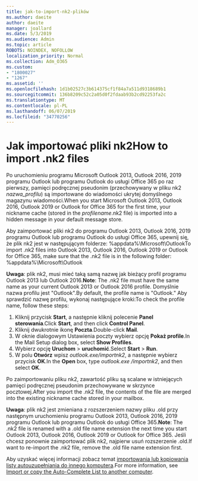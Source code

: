 ```yaml
---
title: jak-to-import-nk2-plików
ms.author: daeite
author: daeite
manager: joallard
ms.date: 5/3/2019
ms.audience: Admin
ms.topic: article
ROBOTS: NOINDEX, NOFOLLOW
localization_priority: Normal
ms.collection: Adm_O365
ms.custom:
- "1800027"
- "1267"
ms.assetid: ''
ms.openlocfilehash: 1d1b02527c3b614375cf1f84a7a511d9318689b1
ms.sourcegitcommit: 136b8209c52c2a05d0f2fdaab93b2cd92253fa2c
ms.translationtype: MT
ms.contentlocale: pl-PL
ms.lasthandoff: 06/07/2019
ms.locfileid: "34770256"
---
```

# <a name="how-to-import-nk2-files"></a><span data-ttu-id="c2124-102">Jak importować pliki nk2</span><span class="sxs-lookup"><span data-stu-id="c2124-102">How to import .nk2 files</span></span> 

<span data-ttu-id="c2124-103">Po uruchomieniu programu Microsoft Outlook 2013, Outlook 2016, 2019 programu Outlook lub programu Outlook do usługi Office 365 po raz pierwszy, pamięci podręcznej pseudonim (przechowywany w pliku nk2 *nazwa_profilu*) są importowane do wiadomości ukrytej domyślnego magazynu wiadomości.</span><span class="sxs-lookup"><span data-stu-id="c2124-103">When you start Microsoft Outlook 2013, Outlook 2016, Outlook 2019 or Outlook for Office 365 for the first time, your nickname cache (stored in the *profilename*.nk2 file) is imported into a hidden message in your default message store.</span></span>

<span data-ttu-id="c2124-104">Aby zaimportować pliki nk2 do programu Outlook 2013, Outlook 2016, 2019 programu Outlook lub programu Outlook do usługi Office 365, upewnij się, że plik nk2 jest w następującym folderze: %appdata%\Microsoft\Outlook</span><span class="sxs-lookup"><span data-stu-id="c2124-104">To import .nk2 files into Outlook 2013, Outlook 2016, Outlook 2019 or Outlook for Office 365, make sure that the .nk2 file is in the following folder: %appdata%\Microsoft\Outlook</span></span>

<span data-ttu-id="c2124-105">**Uwaga**: plik nk2, musi mieć taką samą nazwę jak bieżący profil programu Outlook 2013 lub Outlook 2016.</span><span class="sxs-lookup"><span data-stu-id="c2124-105">**Note**: The .nk2 file must have the same name as your current Outlook 2013 or Outlook 2016 profile.</span></span> <span data-ttu-id="c2124-106">Domyślnie nazwa profilu jest "Outlook".</span><span class="sxs-lookup"><span data-stu-id="c2124-106">By default, the profile name is "Outlook."</span></span> <span data-ttu-id="c2124-107">Aby sprawdzić nazwę profilu, wykonaj następujące kroki:</span><span class="sxs-lookup"><span data-stu-id="c2124-107">To check the profile name, follow these steps:</span></span> 
1. <span data-ttu-id="c2124-108">Kliknij przycisk **Start**, a następnie kliknij polecenie **Panel sterowania**.</span><span class="sxs-lookup"><span data-stu-id="c2124-108">Click **Start**, and then click **Control Panel**.</span></span>
2. <span data-ttu-id="c2124-109">Kliknij dwukrotnie ikonę **Poczta**.</span><span class="sxs-lookup"><span data-stu-id="c2124-109">Double-click **Mail**.</span></span>
3. <span data-ttu-id="c2124-110">W oknie dialogowym Ustawienia poczty wybierz opcję **Pokaż profile**.</span><span class="sxs-lookup"><span data-stu-id="c2124-110">In the Mail Setup dialog box, select **Show Profiles**.</span></span>
4. <span data-ttu-id="c2124-111">Wybierz opcję **Uruchom** > **uruchomić**.</span><span class="sxs-lookup"><span data-stu-id="c2124-111">Select **Start** > **Run**.</span></span>
5. <span data-ttu-id="c2124-112">W polu **Otwórz** wpisz *outlook.exe/importnk2*, a następnie wybierz przycisk **OK**.</span><span class="sxs-lookup"><span data-stu-id="c2124-112">In the **Open** box, type *outlook.exe /importnk2*, and then select **OK**.</span></span> 

<span data-ttu-id="c2124-113">Po zaimportowaniu pliku nk2, zawartość pliku są scalane w istniejących pamięci podręcznej pseudonim przechowywane w skrzynce pocztowej.</span><span class="sxs-lookup"><span data-stu-id="c2124-113">After you import the .nk2 file, the contents of the file are merged into the existing nickname cache stored in your mailbox.</span></span>

<span data-ttu-id="c2124-114">**Uwaga**: plik nk2 jest zmieniana z rozszerzeniem nazwy pliku .old przy następnym uruchomieniu programu Outlook 2013, Outlook 2016, 2019 programu Outlook lub programu Outlook do usługi Office 365.</span><span class="sxs-lookup"><span data-stu-id="c2124-114">**Note**: The .nk2 file is renamed with a .old file name extension the next time you start Outlook 2013, Outlook 2016, Outlook 2019 or Outlook for Office 365.</span></span> <span data-ttu-id="c2124-115">Jeśli chcesz ponownie zaimportować plik nk2, najpierw usuń rozszerzenie .old.</span><span class="sxs-lookup"><span data-stu-id="c2124-115">If want to re-import the .nk2 file, remove the .old file name extension first.</span></span>

<span data-ttu-id="c2124-116">Aby uzyskać więcej informacji zobacz temat [importowania lub kopiowania listy autouzupełniania do innego komputera](https://support.microsoft.com/help/2806550/how-to-import-nk2-files-into-outlook%).</span><span class="sxs-lookup"><span data-stu-id="c2124-116">For more information, see [Import or copy the Auto-Complete List to another computer](https://support.microsoft.com/help/2806550/how-to-import-nk2-files-into-outlook%).</span></span>